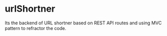 # urlShortner
Its the backend of URL shortner based on REST API routes and using MVC pattern to refractor the code.
